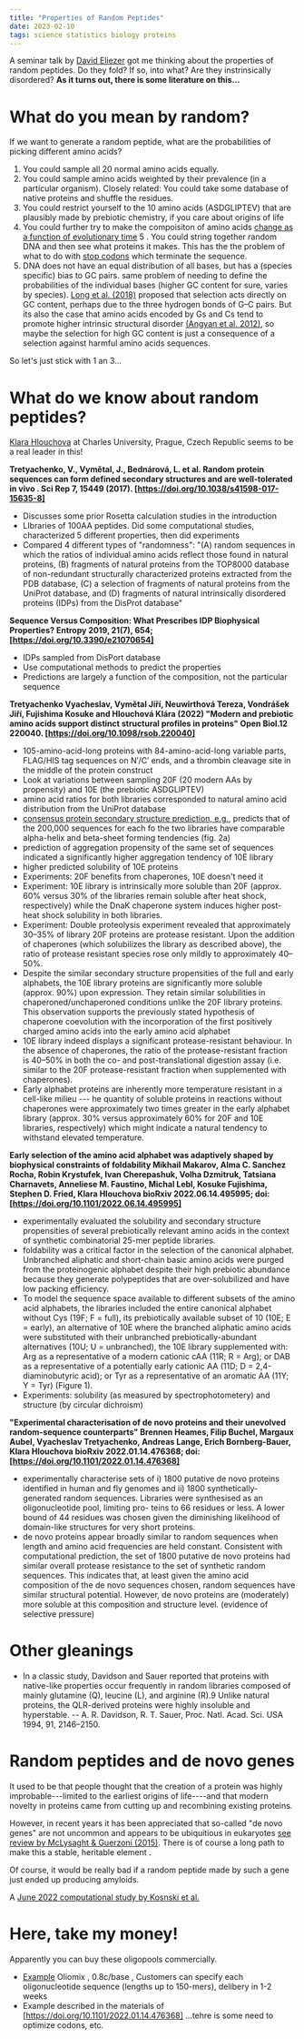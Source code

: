 ```yaml
---
title: "Properties of Random Peptides"
date: 2023-02-10
tags: science statistics biology proteins
---
```


A seminar talk by [David Eliezer](https://vivo.weill.cornell.edu/display/cwid-dae2005) got me thinking about the properties of random peptides.  Do they fold? If so, into what?  Are they instrinsically disordered?  **As it turns out, there is some literature on this...**

# What do you mean by random?

If we want to generate a random peptide, what are the probabilities of picking different amino acids?
1. You could sample all 20 normal amino acids equally.
2. You could sample amino acids weighted by their prevalence (in a particular organism).  Closely related:  You could take some database of native proteins and shuffle the residues.  
3. You could restrict yourself to the 10 amino acids (ASDGLIPTEV) that are plausibly made by prebiotic chemistry, if you care about origins of life
4. You could further try to make the compoisiton of amino acids [change as a function of evolutionary time](https://doi.org/10.1002/cbic.201800668)
5 . You could string together random DNA and then see what proteins it makes.  This has the the problem of what to do with [stop codons](https://www.genome.gov/genetics-glossary/Stop-Codon) which terminate the sequence.
6. DNA does not have an equal distribution of all bases, but has a (species specific) bias to GC pairs. same problem of needing to define the probabilities of the individual bases (higher GC content for sure, varies by species).  [Long et al. (2018)](https://doi.org/10.1038/s41559-017-0425-y) proposed that selection acts directly on GC content, perhaps due to the three hydrogen bonds of G–C pairs. But its also the case that amino acids encoded by Gs and Cs tend to promote higher intrinsic structural disorder [(Angyan et al. 2012)](https://doi.org/10.1016/j.febslet.2012.06.007), so maybe the selection for high GC content is just a consequence of a selection against harmful amino acids sequences.

So let's just stick with 1 an 3...

# What do we know about random peptides?

[Klara Hlouchova](http://khlab.org) at Charles University, Prague, Czech Republic seems to be a real leader in this!

**Tretyachenko, V., Vymětal, J., Bednárová, L. et al. Random protein sequences can form defined secondary structures and are well-tolerated in vivo . Sci Rep 7, 15449 (2017). [https://doi.org/10.1038/s41598-017-15635-8]** 
*  Discusses some prior Rosetta calculation studies in the introduction
* LIbraries of 100AA peptides.  Did some computational studies, characterized 5 different properties, then did experiments 
* Compared 4 different types of "randomness":  "(A) random sequences in which the ratios of individual amino acids reflect those found in natural proteins, (B) fragments of natural proteins from the TOP8000 database of non-redundant structurally characterized proteins extracted from the PDB database, (C) a selection of fragments of natural proteins from the UniProt database, and (D) fragments of natural intrinsically disordered proteins (IDPs) from the DisProt database"

**Sequence Versus Composition: What Prescribes IDP Biophysical Properties?
Entropy 2019, 21(7), 654; [https://doi.org/10.3390/e21070654]**
* IDPs sampled from DisPort database
* Use computational methods to predict the properties
* Predictions are largely a function of the composition, not the particular sequence 


**Tretyachenko Vyacheslav, Vymětal Jiří,  Neuwirthová Tereza, Vondrášek Jiří,  Fujishima Kosuke and Hlouchová Klára (2022) "Modern and prebiotic amino acids support distinct structural profiles in proteins" Open Biol.12 220040. [https://doi.org/10.1098/rsob.220040]**
*  105-amino-acid-long proteins with 84-amino-acid-long variable parts, FLAG/HIS tag sequences on N′/C′ ends, and a thrombin cleavage site in the middle of the protein construct 
* Look at variations between sampling 20F (20 modern AAs by propensity) and 10E (the prebiotic ASDGLIPTEV) 
* amino acid ratios for both libraries corresponded to natural amino acid distribution from the UniProt database 
* [consensus protein secondary structure prediction, e.g.,](https://doi.org/10.1016/j.bpj.2021.08.039) predicts that of the 200,000 sequences for each fo the two libraries have comparable alpha-helix and beta-sheet forming tendencies (fig. 2a)
* prediction of aggregation propensity of the same set of sequences indicated a significantly higher aggregation tendency of 10E library 
* higher predicted solubility of 10E proteins
* Experiments: 20F benefits from chaperones, 10E doesn't need it 
* Experiment: 10E library is intrinsically more soluble than 20F (approx. 60% versus 30% of the libraries remain soluble after heat shock, respectively) while the DnaK chaperone system induces higher post-heat shock solubility in both libraries.
* Experiment: Double  proteolysis experiment revealed that approximately 30–35% of library 20F proteins are protease resistant. Upon the addition of chaperones (which solubilizes the library as described above), the ratio of protease resistant species rose only mildly to approximately 40–50%. 
* Despite the similar secondary structure propensities of the full and early alphabets, the 10E library proteins are significantly more soluble (approx. 90%) upon expression. They retain similar solubilities in chaperoned/unchaperoned conditions unlike the 20F library proteins. This observation supports the previously stated hypothesis of chaperone coevolution with the incorporation of the first positively charged amino acids into the early amino acid alphabet
*  10E library indeed displays a significant protease-resistant behaviour. In the absence of chaperones, the ratio of the protease-resistant fraction is 40–50% in both the co- and post-translational digestion assay (i.e. similar to the 20F protease-resistant fraction when supplemented with chaperones).
* Early alphabet proteins are inherently more temperature resistant in a cell-like milieu --- he quantity of soluble proteins in reactions without chaperones were approximately two times greater in the early alphabet library (approx. 30% versus approximately 60% for 20F and 10E libraries, respectively) which might indicate a natural tendency to withstand elevated temperature.

**Early selection of the amino acid alphabet was adaptively shaped by biophysical constraints of foldability
Mikhail Makarov, Alma C. Sanchez Rocha, Robin Krystufek, Ivan Cherepashuk, Volha Dzmitruk, Tatsiana Charnavets, Anneliese M. Faustino, Michal Lebl, Kosuke Fujishima, Stephen D. Fried, Klara Hlouchova
bioRxiv 2022.06.14.495995; doi: [https://doi.org/10.1101/2022.06.14.495995]**
* experimentally evaluated the solubility and secondary structure propensities of several prebiotically relevant amino acids in the context of synthetic combinatorial 25-mer peptide libraries. 
* foldability was a critical factor in the selection of the canonical alphabet. Unbranched aliphatic and short-chain basic amino acids were purged from the proteinogenic alphabet despite their high prebiotic abundance because they generate polypeptides that are over-solubilized and have low packing efficiency.
* To model the sequence space available to different subsets of the amino acid alphabets, the libraries included the entire canonical alphabet without Cys (19F; F = full), its prebiotically available subset of 10 (10E; E = early), an alternative of 10E where the branched aliphatic amino acids were substituted with their unbranched prebiotically-abundant alternatives (10U; U = unbranched), the 10E library supplemented with: Arg as a representative of a modern cationic cAA (11R; R = Arg); or DAB as a representative of a potentially early cationic AA (11D; D = 2,4-diaminobutyric acid); or Tyr as a representative of an aromatic AA (11Y; Y = Tyr) (Figure 1).
* Experiments: solubility (as measured by spectrophotometery) and structure (by circular dichroism)

**"Experimental characterisation of de novo proteins and their unevolved random-sequence counterparts"
Brennen Heames, Filip Buchel, Margaux Aubel, Vyacheslav Tretyachenko, Andreas Lange, Erich Bornberg-Bauer, Klara Hlouchova
bioRxiv 2022.01.14.476368; doi: [https://doi.org/10.1101/2022.01.14.476368]**
* experimentally characterise sets of i) 1800 putative de novo proteins identified in human and fly genomes and ii) 1800 synthetically-generated random sequences.  Libraries were synthesised as an oligonucleotide pool, limiting pro- teins to 66 residues or less. A lower bound of 44 residues was chosen given the diminishing likelihood of domain-like structures for very short proteins.
* de novo proteins appear broadly similar to random sequences when length and amino acid frequencies are held constant. Consistent with computational prediction, the set of 1800 putative de novo proteins had similar overall protease resistance to the set of synthetic random sequences. This indicates that, at least given the amino acid composition of the de novo sequences chosen, random sequences have similar structural potential. However, de novo proteins are (moderately) more soluble at this composition and structure level. (evidence of selective pressure)

# Other gleanings

* In a classic study, Davidson and Sauer reported that proteins with native-like properties occur frequently in random libraries composed of mainly glutamine (Q), leucine (L), and arginine (R).9 Unlike natural proteins, the QLR-derived proteins were highly insoluble and hyperstable.  -- A. R. Davidson, R. T. Sauer, Proc. Natl. Acad. Sci. USA 1994, 91, 2146–2150.

# Random peptides and de novo genes

It used to be that people thought that the creation of a protein was highly improbable---limited to the earliest origins of life----and that modern novelty in proteins came from cutting up and recombining existing proteins.  

However, in recent years it has been appreciated that so-called "de novo genes" are not uncommon and appears to be ubiquitious in eukaryotes [see review by McLysaght & Guerzoni (2015)](https://doi.org/10.1098/rstb.2014.0332).  There is of course a long path to make this a stable, heritable element .

Of course, it would be really bad if a random peptide made by such a gene just ended up producing amyloids.

A [June 2022 computational study by Kosnski et al.](https://doi.org/10.1093/gbe/evac085) 




# Here, take my money!

Apparently you can buy these oligopools commercially.
* [Example](https://lcsciences.com/services/other-services/oligomix/oligomix-landing/) Oliomix , 0.8c/base , Customers can specify each oligonucleotide sequence (lengths up to 150-mers), delibery in 1-2 weeks 
* Example described in the materials of [https://doi.org/10.1101/2022.01.14.476368] ...tehre is some need to optimize codons, etc. 
